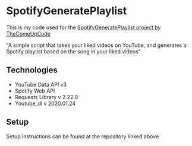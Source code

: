 # SpotifyGeneratePlaylist
This is my code used for the [SpotifyGeneratePlaylist project by TheComeUpCode](https://github.com/TheComeUpCode/SpotifyGeneratePlaylist)

"A simple script that takes your liked videos on YouTube, and generates a Spotify playlist based on the song in your liked videos"

## Technologies
- YouTube Data API v3
- Spotify Web API
- Requests Library v 2.22.0
- Youtube_dl v 2020.01.24

## Setup
Setup instructions can be found at the repository linked above
